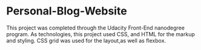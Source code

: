 # Personal-Blog-Website
This project was completed through the Udacity Front-End nanodegree program. 
As technologies, this project used CSS, and HTML for the markup and styling. 
CSS grid was used for the layout,as well as flexbox.
